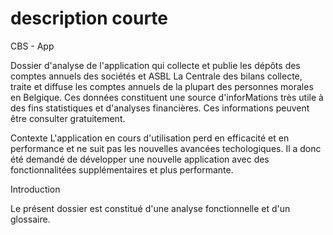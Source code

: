 # description courte #
CBS - App

Dossier d'analyse de l'application qui collecte et publie les dépôts des comptes annuels des sociétés et ASBL
La Centrale des bilans collecte, traite et diffuse les comptes annuels de la plupart des personnes morales en Belgique. Ces données constituent une source d'inforMations très utile à des fins statistiques et d'analyses financières. Ces informations peuvent être consulter gratuitement. 

Contexte
L'application en cours d'utilisation perd en efficacité et en performance et ne suit pas les nouvelles avancées techologiques. Il a donc été demandé de développer une nouvelle application avec des fonctionnalitées supplémentaires et plus performante. 

Introduction

Le présent dossier est constitué d'une analyse fonctionnelle et d'un glossaire. 
